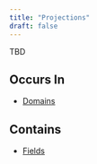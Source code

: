 ```yaml
---
title: "Projections"
draft: false
---
```


TBD

## Occurs In
* [Domains](domain)

## Contains
* [Fields](field)
